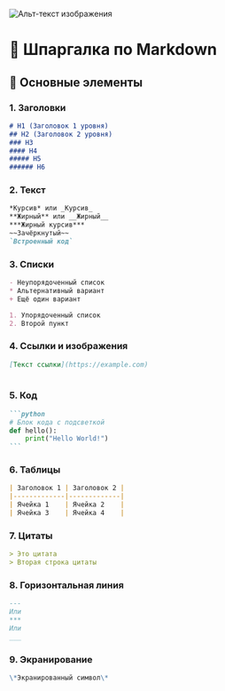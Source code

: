 ![Альт-текст изображения](https://i.pinimg.com/originals/f2/34/40/f23440493e6a43f175ed85a0276bba9e.jpg)
# 🚀 Шпаргалка по Markdown

## 📌 Основные элементы

### 1. Заголовки
```markdown
# H1 (Заголовок 1 уровня)
## H2 (Заголовок 2 уровня)
### H3
#### H4
##### H5
###### H6
```

### 2. Текст
```markdown
*Курсив* или _Курсив_  
**Жирный** или __Жирный__  
***Жирный курсив***  
~~Зачёркнутый~~  
`Встроенный код`  
```

### 3. Списки
```markdown
- Неупорядоченный список
* Альтернативный вариант
+ Ещё один вариант

1. Упорядоченный список
2. Второй пункт
```

### 4. Ссылки и изображения
```markdown
[Текст ссылки](https://example.com)  
  
```

### 5. Код
````markdown
```python
# Блок кода с подсветкой
def hello():
    print("Hello World!")
```
````

### 6. Таблицы
```markdown
| Заголовок 1 | Заголовок 2 |
|-------------|-------------|
| Ячейка 1    | Ячейка 2    |
| Ячейка 3    | Ячейка 4    |
```

### 7. Цитаты
```markdown
> Это цитата  
> Вторая строка цитаты
```

### 8. Горизонтальная линия
```markdown
---
Или
***
Или
___
```

### 9. Экранирование
```markdown
\*Экранированный символ\*
```
